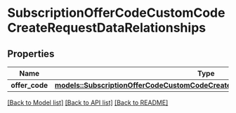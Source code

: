 # SubscriptionOfferCodeCustomCodeCreateRequestDataRelationships

## Properties

Name | Type | Description | Notes
------------ | ------------- | ------------- | -------------
**offer_code** | [**models::SubscriptionOfferCodeCustomCodeCreateRequestDataRelationshipsOfferCode**](SubscriptionOfferCodeCustomCodeCreateRequest_data_relationships_offerCode.md) |  | 

[[Back to Model list]](../README.md#documentation-for-models) [[Back to API list]](../README.md#documentation-for-api-endpoints) [[Back to README]](../README.md)


